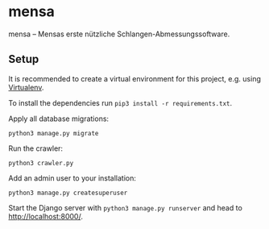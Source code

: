 # mensa

mensa – Mensas erste nützliche Schlangen-Abmessungssoftware.

## Setup

It is recommended to create a virtual environment for this project, e.g. using [Virtualenv](https://virtualenv.pypa.io/en/stable/).

To install the dependencies run `pip3 install -r requirements.txt`.

Apply all database migrations:

```
python3 manage.py migrate
```

Run the crawler:

```
python3 crawler.py
```

Add an admin user to your installation:

```
python3 manage.py createsuperuser
```

Start the Django server with `python3 manage.py runserver` and head to [http://localhost:8000/](http://localhost:8000/).

